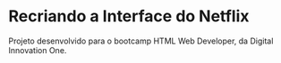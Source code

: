 # Recriando a Interface do Netflix
Projeto desenvolvido para o bootcamp HTML Web Developer, da Digital Innovation One.
